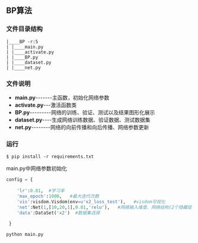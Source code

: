 ## BP算法

### 文件目录结构

```
|____BP -r:5
| |____main.py
| |____activate.py
| |____BP.py
| |____dataset.py
| |____net.py
```

### 文件说明

- **main.py**-------主函数，初始化网络参数
- **activate.py**---激活函数类
- **BP.py**---------网络的训练、验证、测试以及结果图形化展示
- **dataset.py**----生成网络训练数据、验证数据、测试数据集
- **net.py**--------网络的向前传播和向后传播、网络参数更新

### 运行

```shell
$ pip install -r requirements.txt
```

main.py中网络参数初始化

```python
config = {
    
    'lr':0.01,	#学习率
    'max_epoch':1000,	#最大迭代次数
    'vis':visdom.Visdom(env=u'x2_loss_test'),	#visdom可视化
    'net':Net(1,[10,20,1],0.01,'relu'),   #网络输入维度、网络结构(2个隐藏层；1输出）、学习率、激活函数
    'data':DataSet('x2')  #数据集选择
        
 }
```

```python
python main.py
```
